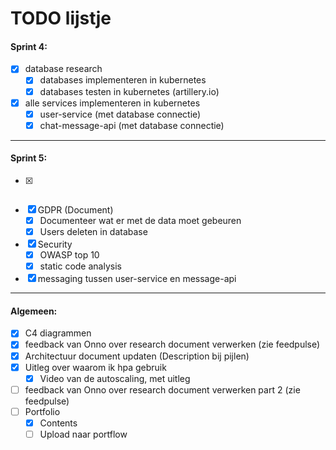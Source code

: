 # TODO lijstje



#### Sprint 4:
- [x] database research
  - [x] databases implementeren in kubernetes
  - [x] databases testen in kubernetes (artillery.io)
- [x] alle services implementeren in kubernetes
  - [x] user-service (met database connectie)
  - [x] chat-message-api (met database connectie)

---


#### Sprint 5:

- [x] ~~~~ Resource mapping
- [x] GDPR (Document)
  - [x] Documenteer wat er met de data moet gebeuren
  - [x] Users deleten in database
- [x] Security
  - [x] OWASP top 10
  - [x] static code analysis
- [x] messaging tussen user-service en message-api

---
#### Algemeen:
- [x] C4 diagrammen
- [x] feedback van Onno over research document verwerken (zie feedpulse)
- [x] Architectuur document updaten (Description bij pijlen)
- [x] Uitleg over waarom ik hpa gebruik
  - [x] Video van de autoscaling, met uitleg
- [ ] feedback van Onno over research document verwerken part 2 (zie feedpulse)
- [ ] Portfolio
  - [x] Contents
  - [ ] Upload naar portflow 